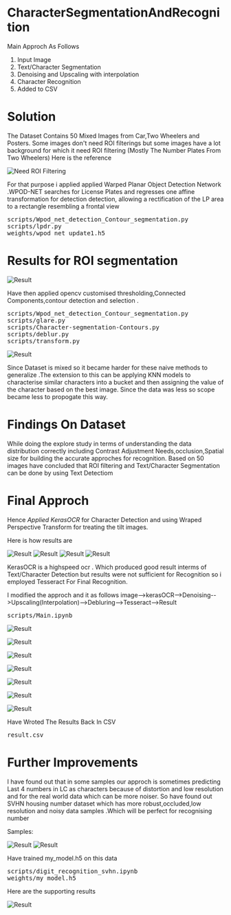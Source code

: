 # CharacterSegmentationAndRecognition

Main Approch As Follows
1) Input Image
2) Text/Character Segmentation 
3) Denoising and Upscaling with interpolation
4) Character Recognition
5) Added to CSV

# Solution
The Dataset Contains 50 Mixed Images from Car,Two Wheelers and Posters. 
Some images don't need ROI filterings but some images have a lot background for which it need ROI filtering (Mostly The Number Plates From Two Wheelers)
Here is the reference

![Need ROI Filtering](https://github.com/ap1690/CharacterSegmentationAndRecognition/blob/master/assets/Screenshot_16.png)

For that purpose i applied applied Warped Planar Object Detection Network .WPOD-NET searches for License Plates and
regresses one affine transformation for detection detection, allowing a rectification of the LP area to a rectangle resembling a frontal view
<pre>
scripts/Wpod_net_detection_Contour_segmentation.py
scripts/lpdr.py
weights/wpod_net_update1.h5
</pre>
# Results for ROI segmentation 

![Result](https://github.com/ap1690/CharacterSegmentationAndRecognition/blob/master/assets/Screenshot_17.png)

Have then applied opencv customised thresholding,Connected Components,contour detection and selection . 
<pre>
scripts/Wpod_net_detection_Contour_segmentation.py
scripts/glare.py
scripts/Character-segmentation-Contours.py
scripts/deblur.py
scripts/transform.py
</pre>
![Result](https://github.com/ap1690/CharacterSegmentationAndRecognition/blob/master/assets/masked_samples.png)

Since Dataset is mixed so it became harder for these naive methods to generalize .The extension to this can be applying KNN models to characterise similar characters into a bucket and then assigning the value of the character based on the best image. Since the data was less so scope became less to propogate this way.

# Findings On Dataset
While doing the explore study in terms of understanding the data distribution correctly including Contrast Adjustment Needs,occlusion,Spatial size for building the accurate approches for recognition. Based on 50 images have concluded that ROI filtering and Text/Character Segmentation can be done by using Text Detectiom

# Final Approch
Hence *Applied KerasOCR* for Character Detection and using Wraped Perspective Transform for treating the tilt images.

Here is how results are

![Result](https://github.com/ap1690/CharacterSegmentationAndRecognition/blob/master/assets/Screenshot_8.png)
![Result](https://github.com/ap1690/CharacterSegmentationAndRecognition/blob/master/assets/Screenshot_9.png)
![Result](https://github.com/ap1690/CharacterSegmentationAndRecognition/blob/master/assets/Screenshot_10.png)
![Result](https://github.com/ap1690/CharacterSegmentationAndRecognition/blob/master/assets/Screenshot_11.png)


KerasOCR is a highspeed ocr . Which produced good result interms of Text/Character Detection but results were not sufficient for Recognition so i employed Tesseract For Final Recognition. 

I modified the approch and it as follows
image-->kerasOCR-->Denoising-->Upscaling(Interpolation)-->Debluring-->Tesseract-->Result
<pre>
scripts/Main.ipynb
</pre>

![Result](https://github.com/ap1690/CharacterSegmentationAndRecognition/blob/master/assets/Screenshot_1.png)

![Result](https://github.com/ap1690/CharacterSegmentationAndRecognition/blob/master/assets/Screenshot_2.png)

![Result](https://github.com/ap1690/CharacterSegmentationAndRecognition/blob/master/assets/Screenshot_3.png)

![Result](https://github.com/ap1690/CharacterSegmentationAndRecognition/blob/master/assets/Screenshot_4.png)

![Result](https://github.com/ap1690/CharacterSegmentationAndRecognition/blob/master/assets/Screenshot_5.png)

![Result](https://github.com/ap1690/CharacterSegmentationAndRecognition/blob/master/assets/Screenshot_6.png)

![Result](https://github.com/ap1690/CharacterSegmentationAndRecognition/blob/master/assets/Screenshot_7.png)


Have Wroted The Results Back In CSV
<pre>
result.csv
</pre>

# Further Improvements
I have found out that in some samples our approch is sometimes predicting Last 4 numbers in LC as characters because of distortion and low resolution and for the real world data which can be more noiser. So have found out SVHN housing number dataset which has more robust,occluded,low resolution and noisy data samples .Which will be perfect for recognising number

Samples:


![Result](https://github.com/ap1690/CharacterSegmentationAndRecognition/blob/master/assets/Screenshot_12.png)
![Result](https://github.com/ap1690/CharacterSegmentationAndRecognition/blob/master/assets/Screenshot_13.png)

Have trained my_model.h5 on this data 
<pre>scripts/digit_recognition_svhn.ipynb
weights/my_model.h5
</pre>

Here are the supporting results

![Result](https://github.com/ap1690/CharacterSegmentationAndRecognition/blob/master/assets/Screenshot_15.png)
